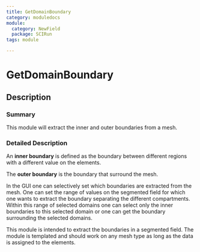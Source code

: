```yaml
---
title: GetDomainBoundary
category: moduledocs
module:
  category: NewField
  package: SCIRun
tags: module

---
```


# GetDomainBoundary

## Description

### Summary

This module will extract the inner and outer boundaries from a mesh. 

### Detailed Description

An **inner boundary** is defined as the boundary between different regions with a different value on the elements. 

The **outer boundary** is the boundary that surround the mesh. 

In the GUI one can selectively set which boundaries are extracted from the mesh. One can set the range of values on the segmented field for which one wants to extract the boundary separating the different compartments. Within this range of selected domains one can select only the inner boundaries to this selected domain or one can get the boundary surrounding the selected domains.

This module is intended to extract the boundaries in a segmented field. The module is templated and should work on any mesh type as long as the data is assigned to the elements.
